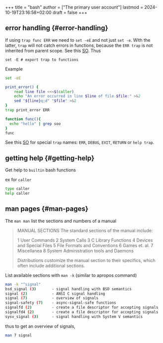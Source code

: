 +++
title = "bash"
author = ["The primary user account"]
lastmod = 2024-10-19T23:16:58+02:00
draft = false
+++

## error handling {#error-handling}

If using `trap func ERR` we need to `set -eE` and not just `set -e`. With the latter, `trap` will not catch errors in functions, because the `ERR trap` is not inherited from parent scope. See this [SO](https://stackoverflow.com/a/35800451). Thus

```text
set -E # export trap to functions
```

Example

```sh
set -eE

print_error() {
    read line file <<<$(caller)
    echo "An error occurred in line $line of file $file:" >&2
    sed "${line}q;d" "$file" >&2
}
trap print_error ERR

function func(){
  echo "hello" | grep soo
}
func
```

See this [SO](https://stackoverflow.com/a/26261518) for special `trap` names: `ERR`, `DEBUG`, `EXIT`, `RETURN` or `help trap`.


## getting help {#getting-help}

Get help to `builtin` bash functions

ex for `caller`

```sh
type caller
help caller
```


## man pages {#man-pages}

The `man man` list the sections and numbers of a manual

> MANUAL SECTIONS
>     The standard sections of the manual include:
>
> 1      User Commands
> 2      System Calls
> 3      C Library Functions
> 4      Devices and Special Files
> 5      File Formats and Conventions
> 6      Games et. al.
> 7      Miscellanea
> 8      System Administration tools and Daemons
>
> Distributions customize the manual section to their specifics,
> which often include additional sections.

List available sections with `man -k` (similar to apropos command)

```sh
man -k "^signal"
bsd_signal (3)       - signal handling with BSD semantics
signal (2)           - ANSI C signal handling
signal (7)           - overview of signals
signal-safety (7)    - async-signal-safe functions
signalfd (2)         - create a file descriptor for accepting signals
signalfd4 (2)        - create a file descriptor for accepting signals
sysv_signal (3)      - signal handling with System V semantics
```

thus to get an overview of signals,

```sh
man 7 signal
```
